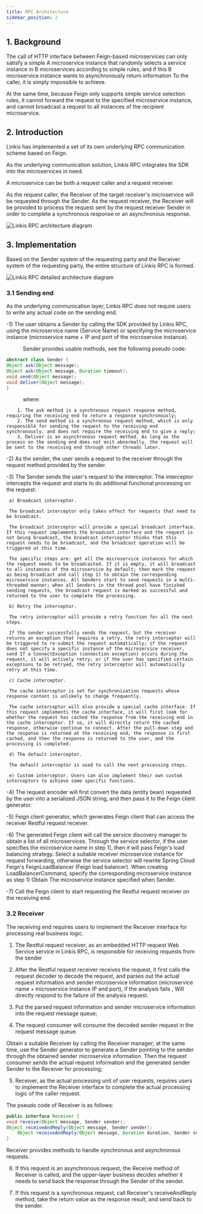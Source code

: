 ```yaml
---
title: RPC Architecture
sidebar_position: 2
---
```


## 1. Background

The call of HTTP interface between Feign-based microservices can only satisfy a simple A microservice instance that randomly selects a service instance in B microservices according to simple rules, and if this B microservice instance wants to asynchronously return information To the caller, it is simply impossible to achieve.

At the same time, because Feign only supports simple service selection rules, it cannot forward the request to the specified microservice instance, and cannot broadcast a request to all instances of the recipient microservice.


## 2. Introduction

Linkis has implemented a set of its own underlying RPC communication scheme based on Feign.

As the underlying communication solution, Linkis RPC integrates the SDK into the microservices in need.

A microservice can be both a request caller and a request receiver.

As the request caller, the Receiver of the target receiver's microservice will be requested through the Sender. As the request receiver, the Receiver will be provided to process the request sent by the request receiver Sender in order to complete a synchronous response or an asynchronous response.

![Linkis RPC architecture diagram](../../images/ch4/rpc1.png)


## 3. Implementation

Based on the Sender system of the requesting party and the Receiver system of the requesting party, the entire structure of Linkis RPC is formed.

![Linkis RPC detailed architecture diagram](../../images/ch4/rpc2.png)

### 3.1 Sending end

As the underlying communication layer, Linkis RPC does not require users to write any actual code on the sending end.

-1) The user obtains a Sender by calling the SDK provided by Linkis RPC, using the microservice name (Service Name) or specifying the microservice instance (microservice name + IP and port of the microservice instance).

 &ensp; &ensp; &ensp; &ensp; Sender provides usable methods, see the following pseudo code:

```java
abstract class Sender {
Object ask(Object message);
Object ask(Object message, Duration timeout);
void send(Object message);
void deliver(Object message);
}
```

 &ensp; &ensp; &ensp; &ensp; where:

        1. The ask method is a synchronous request response method, requiring the receiving end to return a response synchronously;
        2. The send method is a synchronous request method, which is only responsible for sending the request to the receiving end synchronously, and does not require the receiving end to give a reply;
        3. Deliver is an asynchronous request method. As long as the process on the sending end does not exit abnormally, the request will be sent to the receiving end through other threads later.

-2) As the sender, the user sends a request to the receiver through the request method provided by the sender.

-3) The Sender sends the user's request to the interceptor. The interceptor intercepts the request and starts to do additional functional processing on the request:

     a) Broadcast interceptor.
     
     The broadcast interceptor only takes effect for requests that need to be broadcast.
     
     The broadcast interceptor will provide a special broadcast interface. If this request implements the broadcast interface and the request is not being broadcast, the broadcast interceptor thinks that this request needs to be broadcast, and the broadcast operation will be triggered at this time.
     
     The specific steps are: get all the microservice instances for which the request needs to be broadcasted. If it is empty, it will broadcast to all instances of the microservice by default; then mark the request as being broadcast and call step 1) to obtain the corresponding microservice instances. All Senders start to send requests in a multi-threaded manner; when all Senders in the thread pool have finished sending requests, the broadcast request is marked as successful and returned to the user to complete the processing.
     
     b) Retry the interceptor.
     
     The retry interceptor will provide a retry function for all the next steps.
     
     If the sender successfully sends the request, but the receiver returns an exception that requires a retry, the retry interceptor will be triggered to re-submit the request automatically; if the request does not specify a specific instance of the microservice receiver, send If a ConnectException (connection exception) occurs during the request, it will actively retry; or if the user has specified certain exceptions to be retryed, the retry interceptor will automatically retry at this time.
     
     c) Cache interceptor.
     
     The cache interceptor is set for synchronization requests whose response content is unlikely to change frequently.
     
     The cache interceptor will also provide a special cache interface. If this request implements the cache interface, it will first look for whether the request has cached the response from the receiving end in the cache interceptor. If so, it will directly return the cached response, otherwise continue to connect. After the pull-down step and the response is returned at the receiving end, the response is first cached, and then the response is returned to the user, and the processing is completed.
     
     d) The default interceptor.
     
     The default interceptor is used to call the next processing steps.
     
     e) Custom interceptor. Users can also implement their own custom interceptors to achieve some specific functions.
 
-4) The request encoder will first convert the data (entity bean) requested by the user into a serialized JSON string, and then pass it to the Feign client generator.


-5) Feign client generator, which generates Feign client that can access the receiver Restful request receiver.


-6) The generated Feign client will call the service discovery manager to obtain a list of all microservices. Through the service selector, if the user specifies the microservice name in step 1), then it will pass Feign's load balancing strategy. Select a suitable receiver microservice instance for request forwarding, otherwise the service selector will rewrite Spring Cloud Feign's FeignLoadBalancer (Feign load balancer). When creating LoadBalancerCommand, specify the corresponding microservice instance as step 1) Obtain The microservice instance specified when Sender.


-7) Call the Feign client to start requesting the Restful request receiver on the receiving end.


### 3.2 Receiver

 The receiving end requires users to implement the Receiver interface for processing real business logic.

1) The Restful request receiver, as an embedded HTTP request Web Service service in Linkis RPC, is responsible for receiving requests from the sender

2) After the Restful request receiver receives the request, it first calls the request decoder to decode the request, and parses out the actual request information and sender microservice information (microservice name + microservice instance IP and port), if the analysis fails , Will directly respond to the failure of the analysis request.

3) Put the parsed request information and sender microservice information into the request message queue;

4) The request consumer will consume the decoded sender request in the request message queue.

 Obtain a suitable Receiver by calling the Receiver manager; at the same time, use the Sender generator to generate a Sender pointing to the sender through the obtained sender microservice information. Then the request consumer sends the actual request information and the generated sender Sender to the Receiver for processing;

5) Receiver, as the actual processing unit of user requests, requires users to implement the Receiver interface to complete the actual processing logic of the caller request.

 The pseudo code of Receiver is as follows:

```java
public interface Receiver {
void receive(Object message, Sender sender);
Object receiveAndReply(Object message, Sender sender);
    Object receiveAndReply(Object message, Duration duration, Sender sender);
}
```

 Receiver provides methods to handle synchronous and asynchronous requests.

6) If this request is an asynchronous request, the Receive method of Receiver is called, and the upper-layer business decides whether it needs to send back the response through the Sender of the sender.

7) If this request is a synchronous request, call Receiver's receiveAndReply method, take the return value as the response result, and send back to the sender.